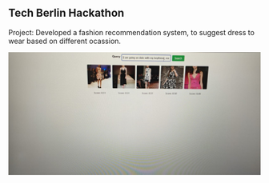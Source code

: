 ## Tech Berlin Hackathon

Project: Developed a fashion recommendation system, to suggest dress to wear based on different ocassion.

![Fashion Recommendation System](./image.jpg)
